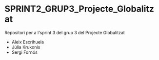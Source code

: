 # SPRINT2_GRUP3_Projecte_Globalitzat
Repositori per a l'sprint 3 del grup 3 del Projecte Globalitzat
* Aleix Escrihuela
* Júlia Krukonis
* Sergi Fornós
